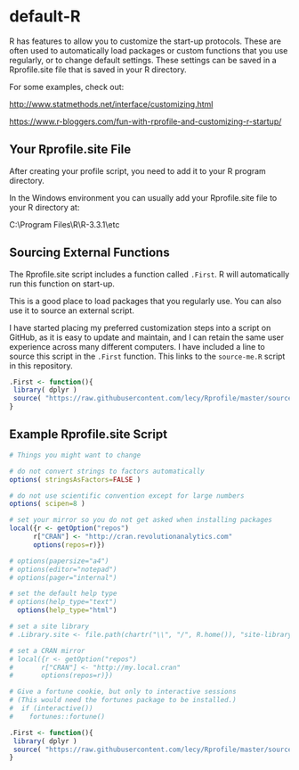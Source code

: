 # default-R

R has features to allow you to customize the start-up protocols. These are often used to automatically load packages or custom functions that you use regularly, or to change default settings. These settings can be saved in a Rprofile.site file that is saved in your R directory.

For some examples, check out:

http://www.statmethods.net/interface/customizing.html

https://www.r-bloggers.com/fun-with-rprofile-and-customizing-r-startup/




## Your Rprofile.site File

After creating your profile script, you need to add it to your R program directory.

In the Windows environment you can usually add your Rprofile.site file to your R directory at:

C:\Program Files\R\R-3.3.1\etc



## Sourcing External Functions

The Rprofile.site script includes a function called `.First`. R will automatically run this function on start-up. 

This is a good place to load packages that you regularly use. You can also use it to source an external script. 

I have started placing my preferred customization steps into a script on GitHub, as it is easy to update and maintain, and I can retain the same user experience across many different computers. I have included a line to source this script in the `.First` function. This links to the `source-me.R` script in this repository.

```r
.First <- function(){
 library( dplyr )
 source( "https://raw.githubusercontent.com/lecy/Rprofile/master/source-me.R" )
}
```



## Example Rprofile.site Script

```r
# Things you might want to change

# do not convert strings to factors automatically
options( stringsAsFactors=FALSE )

# do not use scientific convention except for large numbers
options( scipen=8 )

# set your mirror so you do not get asked when installing packages
local({r <- getOption("repos")
      r["CRAN"] <- "http://cran.revolutionanalytics.com"
      options(repos=r)})

# options(papersize="a4")
# options(editor="notepad")
# options(pager="internal")

# set the default help type
# options(help_type="text")
  options(help_type="html")

# set a site library
# .Library.site <- file.path(chartr("\\", "/", R.home()), "site-library")

# set a CRAN mirror
# local({r <- getOption("repos")
#       r["CRAN"] <- "http://my.local.cran"
#       options(repos=r)})

# Give a fortune cookie, but only to interactive sessions
# (This would need the fortunes package to be installed.)
#  if (interactive()) 
#    fortunes::fortune()

.First <- function(){
 library( dplyr )
 source( "https://raw.githubusercontent.com/lecy/Rprofile/master/source-me.R" )
}

```
